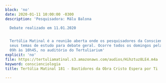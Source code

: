 ```yaml
---
block: 'no'
date: 2020-01-11 10:00:00 -0300
description: 'Pesquisadora: Málu Balona

  Debate realizado em 11.01.2020


  Tertúlia Matinal é a reunião aberta onde os pesquisadores da Conscienciologia apresentam
  seus temas de estudo para debate geral. Ocorre todos os domingos pela manhã, das
  09h às 10h45, no auditório do Tertuliarium'
explicit: 'no'
file: https://tertuliamatinal.s3.amazonaws.com/audios/Hihztuz8LE4.m4a
keyword: conscienciologia
title: Tertúlia Matinal 181 - Bastidores da Obra Cristo Espera por Ti

---
```

